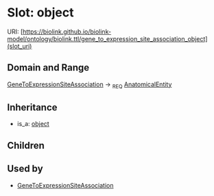 # Slot: object




URI: [https://biolink.github.io/biolink-model/ontology/biolink.ttl/gene_to_expression_site_association_object](slot_uri)
## Domain and Range

[GeneToExpressionSiteAssociation](GeneToExpressionSiteAssociation.md) ->  <sub>REQ</sub> [AnatomicalEntity](AnatomicalEntity.md)
## Inheritance

 *  is_a: [object](object.md)
## Children

## Used by

 * [GeneToExpressionSiteAssociation](GeneToExpressionSiteAssociation.md)
